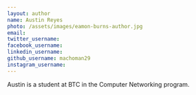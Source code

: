 ```yaml
---
layout: author
name: Austin Reyes
photo: /assets/images/eamon-burns-author.jpg
email:
twitter_username:
facebook_username:
linkedin_username:
github_username: machoman29
instagram_username:
---
```


Austin is a student at BTC in the Computer Networking program.
